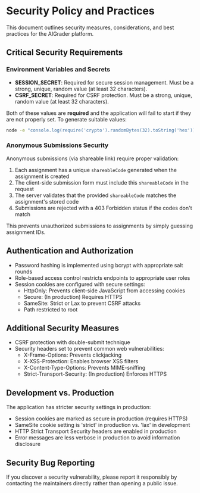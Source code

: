 # Security Policy and Practices

This document outlines security measures, considerations, and best practices for the AIGrader platform.

## Critical Security Requirements

### Environment Variables and Secrets

- **SESSION_SECRET**: Required for secure session management. Must be a strong, unique, random value (at least 32 characters).
- **CSRF_SECRET**: Required for CSRF protection. Must be a strong, unique, random value (at least 32 characters).

Both of these values are **required** and the application will fail to start if they are not properly set. To generate suitable values:

```bash
node -e "console.log(require('crypto').randomBytes(32).toString('hex'))"
```

### Anonymous Submissions Security

Anonymous submissions (via shareable link) require proper validation:

1. Each assignment has a unique `shareableCode` generated when the assignment is created
2. The client-side submission form must include this `shareableCode` in the request
3. The server validates that the provided `shareableCode` matches the assignment's stored code
4. Submissions are rejected with a 403 Forbidden status if the codes don't match

This prevents unauthorized submissions to assignments by simply guessing assignment IDs.

## Authentication and Authorization

- Password hashing is implemented using bcrypt with appropriate salt rounds
- Role-based access control restricts endpoints to appropriate user roles
- Session cookies are configured with secure settings:
  - HttpOnly: Prevents client-side JavaScript from accessing cookies
  - Secure: (In production) Requires HTTPS
  - SameSite: Strict or Lax to prevent CSRF attacks
  - Path restricted to root

## Additional Security Measures

- CSRF protection with double-submit technique
- Security headers set to prevent common web vulnerabilities:
  - X-Frame-Options: Prevents clickjacking
  - X-XSS-Protection: Enables browser XSS filters
  - X-Content-Type-Options: Prevents MIME-sniffing
  - Strict-Transport-Security: (In production) Enforces HTTPS

## Development vs. Production

The application has stricter security settings in production:

- Session cookies are marked as secure in production (requires HTTPS)
- SameSite cookie setting is 'strict' in production vs. 'lax' in development
- HTTP Strict Transport Security headers are enabled in production
- Error messages are less verbose in production to avoid information disclosure

## Security Bug Reporting

If you discover a security vulnerability, please report it responsibly by contacting the maintainers directly rather than opening a public issue.